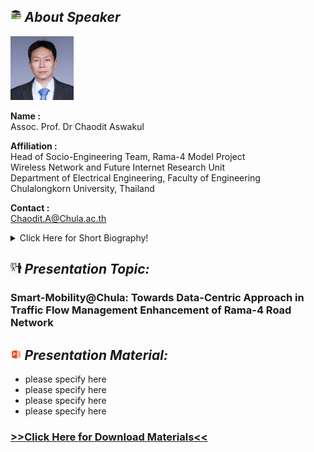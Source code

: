 ## <img width="3.5%" src="/Agenda/picture/biblio.png" /><link rel="stylesheet" type="text/css" media="all" href="./css/logo.css"/> <i class = "fa fa-handshake-p" aria-hidden="true">About Speaker</i> 

<a href="http://pioneer.netserv.chula.ac.th/~achaodit/myhomepage.html">
<img width="20%" alt="your_picture" src ="/Presentation_program/9_Smart-Mobility_Chula/picture/prof_chaodit.jpg" /></a>

**Name :**<br>Assoc. Prof. Dr Chaodit Aswakul

**Affiliation :**<br>Head of Socio-Engineering Team, Rama-4 Model Project<br>Wireless Network and Future Internet Research Unit<br>Department of Electrical Engineering, Faculty of Engineering<br>Chulalongkorn University, Thailand

**Contact :**<br>Chaodit.A@Chula.ac.th

<details>
    <summary>Click Here for Short Biography!</summary>
    Chaodit was born in Nakhon-Ratchasima or Korat (gateway province to the northeast region of Thailand). That was in 1973, which seems not very long ago (to me).
    
    His early education started in Anuban-Meung Nakhon-Ratchasima, a local public school. From this school, it took 8 years before little Chaodit had learnt enough of Thai/English/Math languages. He then continued his study in another local school, Rajsima Vittayalai, where he met the girl (now his wife and the mother of our little daughter). After five years in this school, he passed the entrance examination and became a freshy in the Faculty of Engineering, Chulalongkorn University. He then moved from his home town, as a country boy, to the capital city of Thailand.
    
    Four years to learn the inventive ideas by Newton, Maxwell and Faraday (amongst other giants). In 1994, he obtained the Bachelor of Engineering degree with 1st-class honours in Electrical Engineering. His major was in communication engineering and his final-year project was "Amorphous SiC Photocoupler" under the supervision of Prof. Dusit Krua-ngam.
    
    From 1995 to 2000, he was with Digital Communication Section as well as Communication and Signal Processing Research Group, Department of Electrical and Electronic Engineering, Imperial College of Science, Technology and Medicine, University of London. At the college, he worked under the supervision of Dr Javier Barria in the area of communications networking. His research topic was "Performance Analysis of Routing in ATM Networks with Non-linear Equivalent Capacity Functions". He was awarded the PhD degree from the University of London on 31 December 2000 (the last day of the previous millennium).
    
    Dr Chaodit is currently an assistant professor in Electrical Engineering at Chulalongkorn University. He previously served as the coordinator of Communication System Basic Laboratory and is a member of Telecommunication System Research Laboratory (TSRL). With Dr Chaiyachet Saivichit, we are now leading the Network Research Group of TSRL with more than 15 members of quality staff. Dr Chaodit is also a researcher in the University's Intelligent Transport System (ITS) Group, recently founded to raise the quality of transportation and traffic systems to their highest standards. And he is serving as the Assistant Head of Department in Academic Affairs, responsible for supervising the postgraduate programs at the Electical Engineering Department, Faculty of Engineering, Chulalongkorn University.
</details>

## <img width="3.5%" src="/Agenda/picture/present.png" /><link rel="stylesheet" type="text/css" media="all" href="./css/logo.css"/> <i class = "fa fa-handshake-p" aria-hidden="true">Presentation Topic:</i>
<h3> Smart-Mobility@Chula: Towards Data-Centric Approach in Traffic Flow Management Enhancement of Rama-4 Road Network</h3>

## <img width="3.5%" src="/Agenda/picture/material.png" /><link rel="stylesheet" type="text/css" media="all" href="./css/logo.css"/> <i class = "fa fa-handshake-p" aria-hidden="true">Presentation Material:</i>
- please specify here <br>
- please specify here <br>
- please specify here <br>
- please specify here <br>
<h3><a href="/Presentation_program/9_Smart-Mobility_Chula/presentation_material">>>Click Here for Download Materials<<</a></h3>